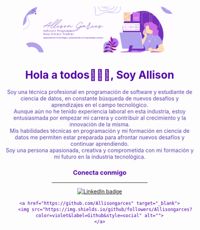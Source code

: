 <div id="header" align="center">
    <img src="https://raw.githubusercontent.com/Allisongarces/Allisongarces/main/allison.png" width="80%" style="border-radius: 50px;">
    <h1 align="center" style="color:#5400A8">Hola a todos👩🏻‍💻, Soy Allison</h1>
    <p align="center" style="color:#6141AC">Soy una técnica profesional en programación de software y estudiante de ciencia de datos, en constante búsqueda de nuevos desafíos y aprendizajes en el campo tecnológico. <br>Aunque aún no he tenido experiencia laboral en esta industria, estoy entusiasmada por empezar mi carrera y contribuir al crecimiento y la innovación de la misma.<br>Mis habilidades técnicas en programación y mi formación en ciencia de datos me permiten estar preparada para afrontar nuevos desafíos y continuar aprendiendo.<br>Soy una persona apasionada, creativa y comprometida con mi formación y mi futuro en la industria tecnológica.</p>
</div>
<div id="badges" align="center" style="color:#5400A8" >
    <h3>Conecta conmigo</h3><hr width="50%">
    <a href="https://www.linkedin.com/in/allison-garces/" target="_blank">
        <img src="https://img.shields.io/twitter/url?color=blueviolet&label=LinkedIn&logo=linkedin&style=social&url=https%3A%2F%2Fwww.linkedin.com%2Fin%2Fallison-garces%2F" alt="LinkedIn badge">
    </a>
   
    <a href="https://github.com/Allisongarces" target="_blank">
        <img src="https://img.shields.io/github/followers/Allisongarces?color=violet&label=Github&style=social" alt="">
    </a>
</div>

 <a href="https://www.instagram.com/allisoncastano_/" target="_blank">
        <img src="https://img.shields.io/twitter/url?label=Instagram&logo=Instagram&style=social&url=https%3A%2F%2Fwww.instagram.com%2Fallisoncastano_%2F" alt="">
    </a>
<!--
**Allisongarces/Allisongarces** is a ✨ _special_ ✨ repository because its `README.md` (this file) appears on your GitHub profile.

Here are some ideas to get you started:

- 🔭 I’m currently working on ...
- 🌱 I’m currently learning ...
- 👯 I’m looking to collaborate on ...
- 🤔 I’m looking for help with ...
- 💬 Ask me about ...
- 📫 How to reach me: ...
- 😄 Pronouns: ...
- ⚡ Fun fact: ...
-->
